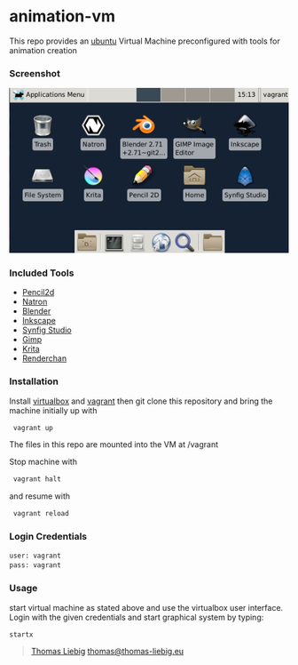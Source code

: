 # animation-vm
This repo provides an [ubuntu][ubuntu] Virtual Machine preconfigured with tools for animation creation

### Screenshot

![alt text](https://github.com/thomasliebig/animation-vm/blob/master/screenshots/screenshot1.png "Screenshot")

### Included Tools

* [Pencil2d][pencil2d]
* [Natron][natron]
* [Blender][blender]
* [Inkscape][inkscape]
* [Synfig Studio][synfig]
* [Gimp][gimp]
* [Krita][krita]
* [Renderchan][renderchan]

### Installation

Install [virtualbox][virtualbox] and [vagrant][vagrant] then git clone this repository and bring the machine initially up with

```sh
 vagrant up
``` 

The files in this repo are mounted into the VM  at /vagrant

Stop machine with

```sh
 vagrant halt
``` 
 and resume with 
```sh
 vagrant reload
``` 
### Login Credentials
```sh
user: vagrant
pass: vagrant
```

### Usage
start virtual machine as stated above and use the virtualbox user interface. Login with the given credentials and start graphical system by typing:
```sh
startx
```


> [Thomas Liebig][tliebig] <thomas@thomas-liebig.eu>

   [ubuntu]: <http://www.ubuntu.com/>
   [virtualbox]: <https://www.virtualbox.org/>
   [vagrant]: <https://www.vagrantup.com/>
   [tliebig]: <http://www.thomas-liebig.eu>
   [pencil2d]: <http://www.pencil2d.org/>
   [natron]: <https://natron.fr/>
   [blender]: <https://www.blender.org/>
   [inkscape]: <https://inkscape.org>
   [synfig]: <https://www.synfig.org/>
   [gimp]: <https://www.gimp.org/>
   [krita]: <https://krita.org/en/>
   [renderchan]: <https://morevnaproject.org/renderchan/>
